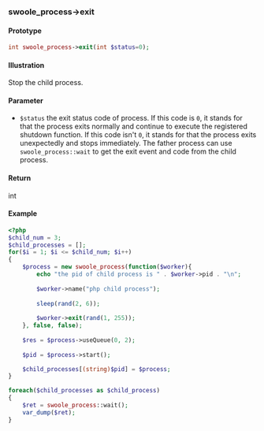 ### swoole_process->exit

#### Prototype

```php
int swoole_process->exit(int $status=0);
```

#### Illustration

Stop the child process.

#### Parameter

- `$status` the exit status code of process. If this code is `0`, it stands for that the process exits normally and continue to execute the registered shutdown function. If this code isn't `0`, it stands for that the process exits unexpectedly and stops immediately. The father process can use `swoole_process::wait` to get the exit event and code from the child process.

#### Return

int

#### Example
```php
<?php
$child_num = 3;
$child_processes = [];
for($i = 1; $i <= $child_num; $i++)
{
    $process = new swoole_process(function($worker){
        echo "the pid of child process is " . $worker->pid . "\n";
        
        $worker->name("php child process");
        
        sleep(rand(2, 6));
        
        $worker->exit(rand(1, 255));
    }, false, false);
    
    $res = $process->useQueue(0, 2);
    
    $pid = $process->start();

    $child_processes[(string)$pid] = $process;
}

foreach($child_processes as $child_process)
{
    $ret = swoole_process::wait();
    var_dump($ret);
}
```
